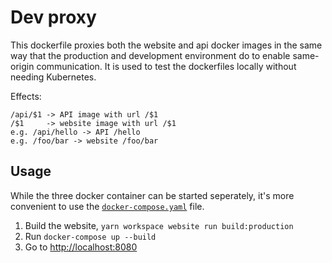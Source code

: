 # Dev proxy
This dockerfile proxies both the website and api docker images in the same way that the production and development environment do to enable same-origin communication. It is used to test the dockerfiles locally without needing Kubernetes.

Effects:
```
/api/$1 -> API image with url /$1
/$1     -> website image with url /$1
e.g. /api/hello -> API /hello
e.g. /foo/bar -> website /foo/bar
```

## Usage
While the three docker container can be started seperately, it's more convenient to use the [`docker-compose.yaml`](../docker-compose.yaml) file.

1. Build the website, `yarn workspace website run build:production`
1. Run `docker-compose up --build`
1. Go to <http://localhost:8080>
